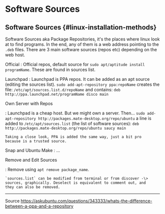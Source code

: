 # Software Sources

## Software Sources {#linux-installation-methods}

Software Sources aka Package Repositories, it\'s the places where linux
look at to find programs. In the end, any of them is a web address
pointing to the `.deb` files. There are 3 main software sources (repos
etc) depending on the web host.

Official
:   Official repos, default source for
    `sudo apt/aptitude install programName`. These are found in sources
    list.

Launchpad
:   Launchpad is PPA repos. It can be added as an apt source (editing
    the sources list). `sudo add-apt-repository ppa:repoName` creates
    the file: `/etc/apt/sources.list.d/repoName` and contains:
    `deb http://ppa.launchpad.net/programName disco main`

Own Server with Repos

:   Launchpad is a cheap host. But we might own a server. Then\...
    `sudo add-apt-repository http://packages.mate-desktop.org/repo/ubuntu`
    a line is added to `/etc/apt/sources.list` (the list of software
    sources):
    `deb http://packages.mate-desktop.org/repo/ubuntu saucy main`

    Taking a close look, PPA is added the same way, just a bit pro
    because is a trusted source.

Snap and Ubuntu Make
:   \...

Remove and Edit Sources

:   Remove using `apt remove package_name`.

    `sources.list` can be modified from terminal or from discover -\>
    sources, graphically. Deselect is equivalent to comment out, and
    they can also be removed.

------------------------------------------------------------------------

Source
<https://askubuntu.com/questions/343333/whats-the-difference-between-a-ppa-and-a-repository>
